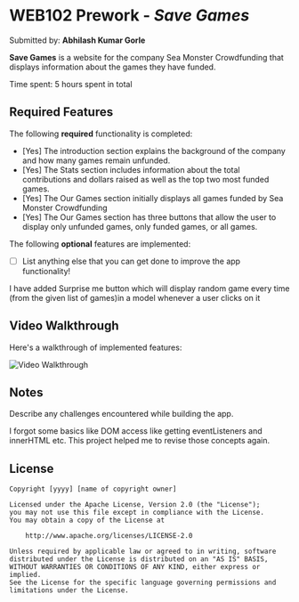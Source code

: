# WEB102 Prework - *Save Games*

Submitted by: **Abhilash Kumar Gorle**

**Save Games** is a website for the company Sea Monster Crowdfunding that displays information about the games they have funded.

Time spent: 5 hours spent in total

## Required Features

The following **required** functionality is completed:

* [Yes] The introduction section explains the background of the company and how many games remain unfunded.
* [Yes] The Stats section includes information about the total contributions and dollars raised as well as the top two most funded games.
* [Yes] The Our Games section initially displays all games funded by Sea Monster Crowdfunding
* [Yes] The Our Games section has three buttons that allow the user to display only unfunded games, only funded games, or all games.

The following **optional** features are implemented:

* [ ] List anything else that you can get done to improve the app functionality!

I have added Surprise me button which will display random game every time (from the given list of games)in a model whenever a user clicks on it

## Video Walkthrough

Here's a walkthrough of implemented features:

<img src='https://codepathsaveegames.s3.us-east-1.amazonaws.com/Screen+Recording+2025-05-12+at+12.41.50%E2%80%AFAM.mp4' title='Video Walkthrough' width='' alt='Video Walkthrough' />



## Notes

Describe any challenges encountered while building the app.

I forgot some basics like DOM access like getting eventListeners and innerHTML etc. This project helped me to revise those concepts again.

## License

    Copyright [yyyy] [name of copyright owner]

    Licensed under the Apache License, Version 2.0 (the "License");
    you may not use this file except in compliance with the License.
    You may obtain a copy of the License at

        http://www.apache.org/licenses/LICENSE-2.0

    Unless required by applicable law or agreed to in writing, software
    distributed under the License is distributed on an "AS IS" BASIS,
    WITHOUT WARRANTIES OR CONDITIONS OF ANY KIND, either express or implied.
    See the License for the specific language governing permissions and
    limitations under the License.
